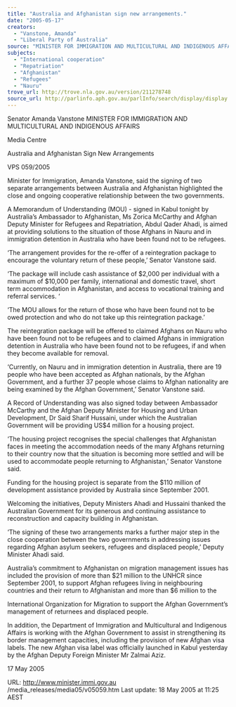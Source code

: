 ```yaml
---
title: "Australia and Afghanistan sign new arrangements."
date: "2005-05-17"
creators:
  - "Vanstone, Amanda"
  - "Liberal Party of Australia"
source: "MINISTER FOR IMMIGRATION AND MULTICULTURAL AND INDIGENOUS AFFAIRS"
subjects:
  - "International cooperation"
  - "Repatriation"
  - "Afghanistan"
  - "Refugees"
  - "Nauru"
trove_url: http://trove.nla.gov.au/version/211278748
source_url: http://parlinfo.aph.gov.au/parlInfo/search/display/display.w3p;query=Id%3A%22media/pressrel/VU2G6%22
---
```


 Senator Amanda Vanstone  MINISTER FOR IMMIGRATION AND MULTICULTURAL AND INDIGENOUS AFFAIRS

 Media Centre

 Australia and Afghanistan Sign New Arrangements 

 VPS 059/2005

 Minister for Immigration, Amanda Vanstone, said the signing of two separate arrangements between Australia and Afghanistan highlighted the  close and ongoing cooperative relationship between the two governments.

 A Memorandum of Understanding (MOU) - signed in Kabul tonight by Australia’s Ambassador to Afghanistan, Ms Zorica McCarthy and Afghan  Deputy Minister for Refugees and Repatriation, Abdul Qader Ahadi, is aimed at providing solutions to the situation of those Afghans in Nauru and  in immigration detention in Australia who have been found not to be refugees.

 ‘The arrangement provides for the re-offer of a reintegration package to encourage the voluntary return of these people,’ Senator Vanstone said.

 ‘The package will include cash assistance of $2,000 per individual with a maximum of $10,000 per family, international and domestic travel, short  term accommodation in Afghanistan, and access to vocational training and referral services. ‘

 ‘The MOU allows for the return of those who have been found not to be owed protection and who do not take up this reintegration package.’

 The reintegration package will be offered to claimed Afghans on Nauru who have been found not to be refugees and to claimed Afghans in  immigration detention in Australia who have been found not to be refugees, if and when they become available for removal. 

 ‘Currently, on Nauru and in immigration detention in Australia, there are 19 people who have been accepted as Afghan nationals, by the Afghan  Government, and a further 37 people whose claims to Afghan nationality are being examined by the Afghan Government,’ Senator Vanstone said.

 A Record of Understanding was also signed today between Ambassador McCarthy and the Afghan Deputy Minister for Housing and Urban  Development, Dr Said Sharif Hussaini, under which the Australian Government will be providing US$4 million for a housing project.

 ‘The housing project recognises the special challenges that Afghanistan faces in meeting the accommodation needs of the many Afghans returning  to their country now that the situation is becoming more settled and will be used to accommodate people returning to Afghanistan,’ Senator  Vanstone said.

 Funding for the housing project is separate from the $110 million of development assistance provided by Australia since September 2001.

 Welcoming the initiatives, Deputy Ministers Ahadi and Hussaini thanked the Australian Government for its generous and continuing assistance to  reconstruction and capacity building in Afghanistan.

 ‘The signing of these two arrangements marks a further major step in the close cooperation between the two governments in addressing issues  regarding Afghan asylum seekers, refugees and displaced people,’ Deputy Minister Ahadi said.

 Australia’s commitment to Afghanistan on migration management issues has included the provision of more than $21 million to the UNHCR since  September 2001, to support Afghan refugees living in neighbouring countries and their return to Afghanistan and more than $6 million to the 

 International Organization for Migration to support the Afghan Government’s management of returnees and displaced people.

 In addition, the Department of Immigration and Multicultural and Indigenous Affairs is working with the Afghan Government to assist in  strengthening its border management capacities, including the provision of new Afghan visa labels. The new Afghan visa label was officially  launched in Kabul yesterday by the Afghan Deputy Foreign Minister Mr Zalmai Aziz.

 17 May 2005

 URL: http://www.minister.immi.gov.au /media_releases/media05/v05059.htm  Last update: 18 May 2005 at 11:25 AEST 

 

